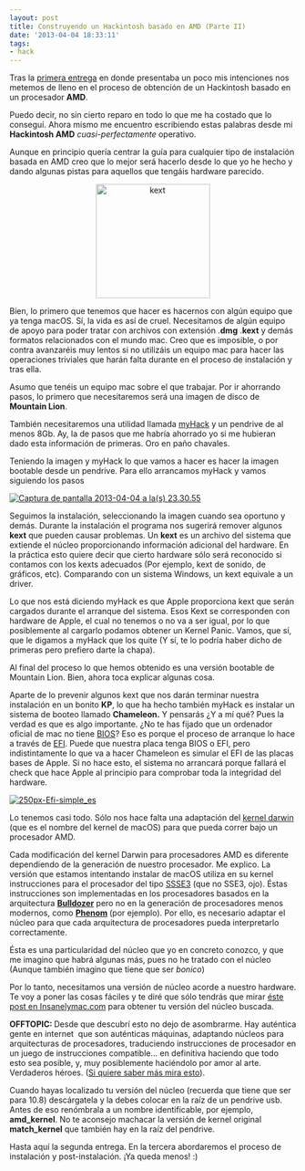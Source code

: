 ```yaml
---
layout: post
title: Construyendo un Hackintosh basado en AMD (Parte II)
date: '2013-04-04 18:33:11'
tags:
- hack
---
```


Tras la <a href="http://kikobeats.com/construyendo-un-hackintosh-basado-en-amd-parte-i/">primera entrega</a> en donde presentaba un poco mis intenciones nos metemos de lleno en el proceso de obtención de un Hackintosh basado en un procesador <strong>AMD</strong>.

Puedo decir, no sin cierto reparo en todo lo que me ha costado que lo conseguí. Ahora mismo me encuentro escribiendo estas palabras desde mi <strong>Hackintosh AMD</strong> <em>cuasi-perfectamente</em> operativo.

Aunque en principio quería centrar la guía para cualquier tipo de instalación basada en AMD creo que lo mejor será hacerlo desde lo que yo he hecho y dando algunas pistas para aquellos que tengáis hardware parecido.
<p style="text-align:center;"><a href="http://kikobeats.com/content/images/old/2013/04/kext.jpg"><img class="aligncenter size-full wp-image-666" alt="kext" src="http://kikobeats.com/content/images/old/2013/04/kext.jpg" width="200" height="200" /></a></p>
Bien, lo primero que tenemos que hacer es hacernos con algún equipo que ya tenga macOS. Sí, la vida es así de cruel. Necesitamos de algún equipo de apoyo para poder tratar con archivos con extensión .<strong>dmg</strong> .<strong>kext</strong> y demás formatos relacionados con el mundo mac. Creo que es imposible, o por contra avanzaréis muy lentos si no utilizáis un equipo mac para hacer las operaciones triviales que harán falta durante en el proceso de instalación y tras ella.

Asumo que tenéis un equipo mac sobre el que trabajar. Por ir ahorrando pasos, lo primero que necesitaremos será una imagen de disco de <strong>Mountain Lion</strong>.

También necesitaremos una utilidad llamada <a href="http://myhack.sojugarden.com/">myHack</a> y un pendrive de al menos 8Gb. Ay, la de pasos que me habría ahorrado yo si me hubieran dado esta información de primeras. Oro en paño chavales.

Teniendo la imagen y myHack lo que vamos a hacer es hacer la imagen bootable desde un pendrive. Para ello arrancamos myHack y vamos siguiendo los pasos

<a href="http://kikobeats.com/construyendo-un-hackintosh-basado-en-amd-parte-ii/captura-de-pantalla-2013-04-04-a-las-23-30-55/" rel="attachment wp-att-656"><img class="aligncenter size-medium wp-image-656" alt="Captura de pantalla 2013-04-04 a la(s) 23.30.55" src="http://kikobeats.com/content/images/old/2013/04/Captura-de-pantalla-2013-04-04-a-las-23.30.55-300x261.png" /></a>

Seguimos la instalación, seleccionando la imagen cuando sea oportuno y demás. Durante la instalación el programa nos sugerirá remover algunos <strong>kext</strong> que pueden causar problemas. Un <strong>kext</strong> es un archivo del sistema que extiende el núcleo proporcionando información adicional del hardware. En la práctica esto quiere decir que cierto hardware sólo será reconocido si contamos con los kexts adecuados (Por ejemplo, kext de sonido, de gráficos, etc). Comparando con un sistema Windows, un kext equivale a un driver.

Lo que nos está diciendo myHack es que Apple proporciona kext que serán cargados durante el arranque del sistema. Esos Kext se corresponden con hardware de Apple, el cual no tenemos o no va a ser igual, por lo que posiblemente al cargarlo podamos obtener un Kernel Panic. Vamos, que sí, que le digamos a myHack que los quite (Y sí, te lo podría haber dicho de primeras pero prefiero darte la chapa).

Al final del proceso lo que hemos obtenido es una versión bootable de Mountain Lion. Bien, ahora toca explicar algunas cosa.

Aparte de lo prevenir algunos kext que nos darán terminar nuestra instalación en un bonito <strong>KP</strong>, lo que ha hecho también myHack es instalar un sistema de booteo llamado <strong>Chameleon.</strong> Y pensarás ¿Y a mí qué? Pues la verdad es que es algo importante. ¿No te has fijado que un ordenador oficial de mac no tiene <a href="http://es.wikipedia.org/wiki/BIOS">BIOS</a>? Eso es porque el proceso de arranque lo hace a través de <a href="http://es.wikipedia.org/wiki/Extensible_Firmware_Interface">EFI</a>. Puede que nuestra placa tenga BIOS o EFI, pero indistintamente lo que va a hacer Chameleon es simular el EFI de las placas bases de Apple. Si no hace esto, el sistema no arrancará porque fallará el check que hace Apple al principio para comprobar toda la integridad del hardware.

<a href="http://kikobeats.com/construyendo-un-hackintosh-basado-en-amd-parte-ii/250px-efi-simple_es/" rel="attachment wp-att-664"><img class="aligncenter size-full wp-image-664" alt="250px-Efi-simple_es" src="http://kikobeats.com/content/images/old/2013/04/250px-Efi-simple_es.png" /></a>

Lo tenemos casi todo. Sólo nos hace falta una adaptación del <a href="http://es.wikipedia.org/wiki/Darwin_(sistema_operativo)">kernel darwin</a> (que es el nombre del kernel de macOS) para que pueda correr bajo un procesador AMD.

Cada modificación del kernel Darwin para procesadores AMD es diferente dependiendo de la generación de nuestro procesador. Me explico. La versión que estamos intentando instalar de macOS utiliza en su kernel instrucciones para el procesador del tipo <a href="http://es.wikipedia.org/wiki/SSSE3">SSSE3</a> (que no SSE3, ojo). Éstas instrucciones son implementadas en los procesadores basados en la arquitectura <a href="http://es.wikipedia.org/wiki/Bulldozer_(microarquitectura)"><strong>Bulldozer</strong></a> pero no en la generación de procesadores menos modernos, como <strong><a href="http://es.wikipedia.org/wiki/Bulldozer_(microarquitectura)">Phenom</a> </strong>(por ejemplo). Por ello, es necesario adaptar el núcleo para que cada arquitectura de procesadores pueda interpretarlo correctamente.

Ésta es una particularidad del núcleo que yo en concreto conozco, y que me imagino que habrá algunas más, pues no he tratado con el núcleo (Aunque también imagino que tiene que ser <em>bonico</em>)

Por lo tanto, necesitamos una versión de núcleo acorde a nuestro hardware. Te voy a poner las cosas fáciles y te diré que sólo tendrás que mirar <a href="http://www.insanelymac.com/forum/topic/285580-database-of-current-working-amd-kernels/">éste post en Insanelymac.com</a> para obtener tu versión del núcleo buscada.

<strong>OFFTOPIC: </strong>Desde que descubrí esto no dejo de asombrarme. Hay auténtica gente en internet  que son auténticas máquinas, adaptando núcleos para arquitecturas de procesadores, traduciendo instrucciones de procesador en un juego de instrucciones compatible... en definitiva haciendo que todo esto sea posible, y, muy posiblemente haciéndolo por amor al arte. Verdaderos héroes. (<a href="http://www.insanelymac.com/forum/topic/281450-mountain-lion-kernel-testing-on-amd/">Si quiere saber más mira esto</a>).

Cuando hayas localizado tu versión del núcleo (recuerda que tiene que ser para 10.8) descárgatela y la debes colocar en la raíz de un pendrive usb. Antes de eso renómbrala a un nombre identificable, por ejemplo, <strong>amd_kernel</strong>. No te aconsejo machacar la versión de kernel original <strong>match_kernel</strong> que también hay en la raíz del pendrive.

Hasta aquí la segunda entrega. En la tercera abordaremos el proceso de instalación y post-instalación. ¡Ya queda menos! :)